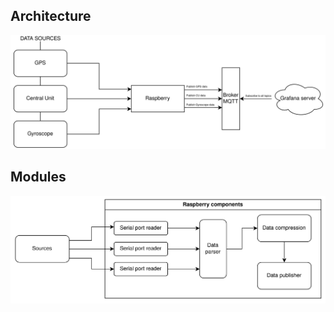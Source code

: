 ## Architecture

![image](https://github.com/kevchi9/uniud_iot24/blob/main/resources/img/iot_project_schema.png)

## Modules

![image](https://github.com/kevchi9/uniud_iot24/blob/main/resources/img/iot_rasp_components.png)